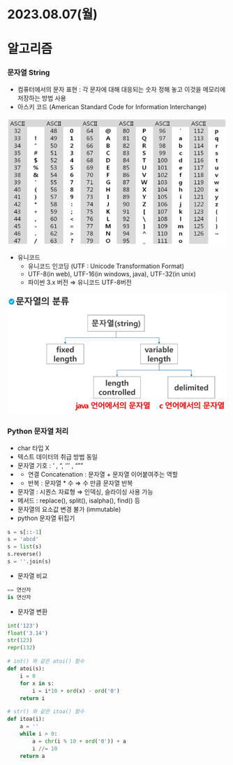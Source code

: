 # 2023.08.07(월)

# 알고리즘

### 문자열 String

- 컴퓨터에서의 문자 표현 : 각 문자에 대해 대응되는 숫자 정해 놓고 이것을 메모리에 저장하는 방법 사용
- 아스키 코드 (American Standard Code for Information Interchange)

![ascii](https://github.com/jjm6604/TIL/blob/main/image/ascii.png)

- 유니코드
    - 유니코드 인코딩 (UTF : Unicode Transformation Format)
    - UTF-8(in web), UTF-16(in windows, java), UTF-32(in unix)
    - 파이썬 3.x 버전 ⇒ 유니코드 UTF-8버전

![string](https://github.com/jjm6604/TIL/blob/main/image/string.png)

### Python 문자열 처리

- char 타입 X
- 텍스트 데이터의 취급 방법 동일
- 문자열 기호 : ‘ , “, ‘’’ , “””
- + 연결 Concatenation : 문자열 + 문자열 이어붙여주는 역할
- * 반복 : 문자열 * 수  ⇒ 수 만큼 문자열 반복
- 문자열 : 시퀀스 자료형 ⇒ 인덱싱, 슬라이싱 사용 가능
- 메서드 : replace(), split(), isalpha(), find() 등
- 문자열의 요소값 변경 불가 (immutable)
- python 문자열 뒤집기

```python
s = s[::-1]
s = 'abcd'
s = list(s)
s.reverse()
s = ''.join(s)
```

- 문자열 비교

```python
== 연산자
is 연산자
```

- 문자열 변환

```python
int('123')
float('3.14')
str(123)
repr(132)
```

```python
# int() 와 같은 atoi() 함수
def atoi(s):
	i = 0
	for x in s:
		i = i*10 + ord(x) - ord('0')
	return i
```

```python
# str() 와 같은 itoa() 함수
def itoa(i):
	a = ''
	while i > 0:
		a = chr(i % 10 + ord('0')) + a
		i //= 10
	return a
```

